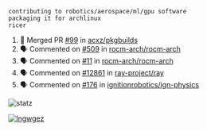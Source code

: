 ```
contributing to robotics/aerospace/ml/gpu software
packaging it for archlinux
ricer
```

<!--START_SECTION:activity-->
1. 🎉 Merged PR [#99](https://github.com/acxz/pkgbuilds/pull/99) in [acxz/pkgbuilds](https://github.com/acxz/pkgbuilds)
2. 🗣 Commented on [#509](https://github.com/rocm-arch/rocm-arch/issues/509) in [rocm-arch/rocm-arch](https://github.com/rocm-arch/rocm-arch)
3. 🗣 Commented on [#11](https://github.com/rocm-arch/rocm-arch/issues/11) in [rocm-arch/rocm-arch](https://github.com/rocm-arch/rocm-arch)
4. 🗣 Commented on [#12861](https://github.com/ray-project/ray/issues/12861) in [ray-project/ray](https://github.com/ray-project/ray)
5. 🗣 Commented on [#176](https://github.com/ignitionrobotics/ign-physics/issues/176) in [ignitionrobotics/ign-physics](https://github.com/ignitionrobotics/ign-physics)
<!--END_SECTION:activity-->


![statz](https://github-readme-stats.vercel.app/api?username=acxz&include_all_commits=true&show_icons=true)

[![lngwgez](https://github-readme-stats.vercel.app/api/top-langs/?username=acxz&layout=compact)](https://github.com/acxz/github-readme-stats)


<!--
**acxz/acxz** is a ✨ _special_ ✨ repository because its `README.md` (this file) appears on your GitHub profile.

Here are some ideas to get you started:

- 🔭 I’m currently working on ...
- 🌱 I’m currently learning ...
- 👯 I’m looking to collaborate on ...
- 🤔 I’m looking for help with ...
- 💬 Ask me about ...
- 📫 How to reach me: ...
- 😄 Pronouns: ...
- ⚡ Fun fact: ...
-->
